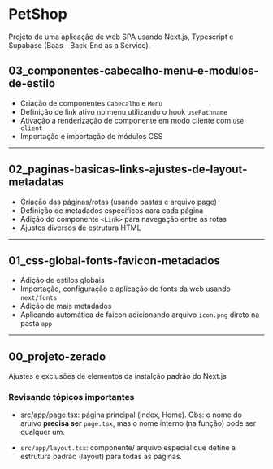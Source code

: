 # PetShop

Projeto de uma aplicação de web SPA usando Next.js, Typescript e Supabase (Baas - Back-End as a Service).

## 03_componentes-cabecalho-menu-e-modulos-de-estilo

- Criação de componentes `Cabecalho` e `Menu`
- Definição de link ativo no menu utilizando o hook `usePathname`
- Ativação a renderização de componente em modo cliente com `use client`
- Importação e importação de módulos CSS

---

## 02_paginas-basicas-links-ajustes-de-layout-metadatas

- Criação das páginas/rotas (usando pastas e arquivo page)
- Definição de metadados específicos oara cada página
- Adição do componente `<Link>` para navegação entre as rotas
- Ajustes diversos de estrutura HTML

---

## 01_css-global-fonts-favicon-metadados

- Adição de estilos globais
- Importação, configuração e aplicação de fonts da web usando `next/fonts`
- Adição de mais metadados
- Aplicando automática de faicon adicionando arquivo `icon.png` direto na pasta `app`

---

## 00_projeto-zerado

Ajustes e exclusões de elementos da instalção padrão do Next.js

### Revisando tópicos importantes

- src/app/page.tsx: página principal (index, Home). Obs: o nome do aruivo **precisa ser** `page.tsx`, mas o nome interno (na função) pode ser qualquer um.

- `src/app/layout.tsx`: componente/ arquivo especial que define a estrutura padrão (layout) para todas as páginas.
